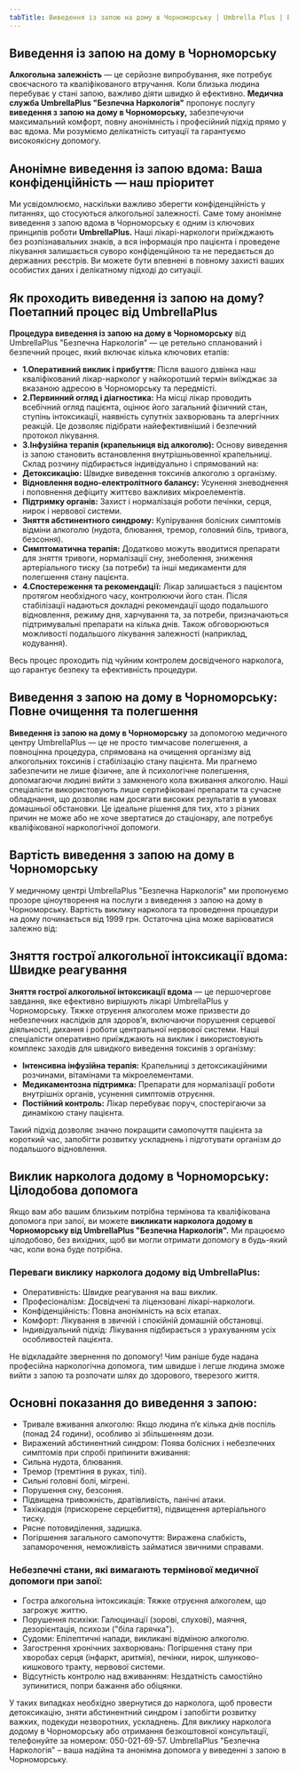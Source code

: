 ```yaml
---
tabTitle: Виведення із запою на дому в Чорноморську | Umbrella Plus | Від 1999 грн
---
```


## Виведення із запою на дому в Чорноморську

**Алкогольна залежність** — це серйозне випробування, яке потребує своєчасного та кваліфікованого втручання. Коли близька людина перебуває у стані запою, важливо діяти швидко й ефективно. **Медична служба UmbrellaPlus "Безпечна Наркологія"** пропонує послугу **виведення з запою на дому в Чорноморську,** забезпечуючи максимальний комфорт, повну анонімність і професійний підхід прямо у вас вдома. Ми розуміємо делікатність ситуації та гарантуємо високоякісну допомогу.

## Анонімне виведення із запою вдома: Ваша конфіденційність — наш пріоритет

Ми усвідомлюємо, наскільки важливо зберегти конфіденційність у питаннях, що стосуються алкогольної залежності. Саме тому анонімне виведення з запою вдома в Чорноморську є одним із ключових принципів роботи **UmbrellaPlus.** Наші лікарі-наркологи приїжджають без розпізнавальних знаків, а вся інформація про пацієнта і проведене лікування залишається суворо конфіденційною та не передається до державних реєстрів. Ви можете бути впевнені в повному захисті ваших особистих даних і делікатному підході до ситуації.

## Як проходить виведення із запою на дому? Поетапний процес від UmbrellaPlus

**Процедура виведення із запою на дому в Чорноморську** від UmbrellaPlus "Безпечна Наркологія" — це ретельно спланований і безпечний процес, який включає кілька ключових етапів:

* **1.Оперативний виклик і прибуття:** Після вашого дзвінка наш кваліфікований лікар-нарколог у найкоротший термін виїжджає за вказаною адресою в Чорноморську та передмісті.
* **2.Первинний огляд і діагностика:** На місці лікар проводить всебічний огляд пацієнта, оцінює його загальний фізичний стан, ступінь інтоксикації, наявність супутніх захворювань та алергічних реакцій. Це дозволяє підібрати найефективніший і безпечний протокол лікування.
* **3.Інфузійна терапія (крапельниця від алкоголю):** Основу виведення із запою становить встановлення внутрішньовенної крапельниці. Склад розчину підбирається індивідуально і спрямований на:
* **Детоксикацію:** Швидке виведення токсинів алкоголю з організму.
* **Відновлення водно-електролітного балансу:** Усунення зневоднення і поповнення дефіциту життєво важливих мікроелементів.
* **Підтримку органів:** Захист і нормалізація роботи печінки, серця, нирок і нервової системи.
* **Зняття абстинентного синдрому:** Купірування болісних симптомів відміни алкоголю (нудота, блювання, тремор, головний біль, тривога, безсоння).
* **Симптоматична терапія:** Додатково можуть вводитися препарати для зняття тривоги, нормалізації сну, знеболення, зниження артеріального тиску (за потреби) та інші медикаменти для полегшення стану пацієнта.
* **4.Спостереження та рекомендації:** Лікар залишається з пацієнтом протягом необхідного часу, контролюючи його стан. Після стабілізації надаються докладні рекомендації щодо подальшого відновлення, режиму дня, харчування та, за потреби, призначаються підтримувальні препарати на кілька днів. Також обговорюються можливості подальшого лікування залежності (наприклад, кодування).

Весь процес проходить під чуйним контролем досвідченого нарколога, що гарантує безпеку та ефективність процедури.

## Виведення з запою на дому в Чорноморську: Повне очищення та полегшення

**Виведення із запою на дому в Чорноморську** за допомогою медичного центру UmbrellaPlus — це не просто тимчасове полегшення, а повноцінна процедура, спрямована на очищення організму від алкогольних токсинів і стабілізацію стану пацієнта. Ми прагнемо забезпечити не лише фізичне, але й психологічне полегшення, допомагаючи людині вийти з замкненого кола вживання алкоголю.
Наші спеціалісти використовують лише сертифіковані препарати та сучасне обладнання, що дозволяє нам досягати високих результатів в умовах домашньої обстановки. Це ідеальне рішення для тих, хто з різних причин не може або не хоче звертатися до стаціонару, але потребує кваліфікованої наркологічної допомоги.

## Вартість виведення з запою на дому в Чорноморську

У медичному центрі UmbrellaPlus "Безпечна Наркологія" ми пропонуємо прозоре ціноутворення на послуги з виведення з запою на дому в Чорноморську. Вартість виклику нарколога та проведення процедури на дому починається від 1999 грн. Остаточна ціна може варіюватися залежно від:

## Зняття гострої алкогольної інтоксикації вдома: Швидке реагування

**Зняття гострої алкогольної інтоксикації вдома** — це першочергове завдання, яке ефективно вирішують лікарі UmbrellaPlus у Чорноморську. Тяжке отруєння алкоголем може призвести до небезпечних наслідків для здоров’я, включаючи порушення серцевої діяльності, дихання і роботи центральної нервової системи.
Наші спеціалісти оперативно приїжджають на виклик і використовують комплекс заходів для швидкого виведення токсинів з організму:

* **Інтенсивна інфузійна терапія:** Крапельниці з детоксикаційними розчинами, вітамінами та мікроелементами.
* **Медикаментозна підтримка:** Препарати для нормалізації роботи внутрішніх органів, усунення симптомів отруєння.
* **Постійний контроль:** Лікар перебуває поруч, спостерігаючи за динамікою стану пацієнта.

Такий підхід дозволяє значно покращити самопочуття пацієнта за короткий час, запобігти розвитку ускладнень і підготувати організм до подальшого відновлення.

## Виклик нарколога додому в Чорноморську: Цілодобова допомога

Якщо вам або вашим близьким потрібна термінова та кваліфікована допомога при запої, ви можете **викликати нарколога додому в Чорноморську від UmbrellaPlus "Безпечна Наркологія".** Ми працюємо цілодобово, без вихідних, щоб ви могли отримати допомогу в будь-який час, коли вона буде потрібна.

### Переваги виклику нарколога додому від UmbrellaPlus:

* Оперативність: Швидке реагування на ваш виклик.
* Професіоналізм: Досвідчені та ліцензовані лікарі-наркологи.
* Конфіденційність: Повна анонімність на всіх етапах.
* Комфорт: Лікування в звичній і спокійній домашній обстановці.
* Індивідуальний підхід: Лікування підбирається з урахуванням усіх особливостей пацієнта.

Не відкладайте звернення по допомогу! Чим раніше буде надана професійна наркологічна допомога, тим швидше і легше людина зможе вийти з запою та розпочати шлях до здорового, тверезого життя.

## Основні показання до виведення з запою:

* Тривале вживання алкоголю: Якщо людина п’є кілька днів поспіль (понад 24 години), особливо зі збільшенням дози.
* Виражений абстинентний синдром: Поява болісних і небезпечних симптомів при спробі припинити вживання:
* Сильна нудота, блювання.
* Тремор (тремтіння в руках, тілі).
* Сильні головні болі, мігрені.
* Порушення сну, безсоння.
* Підвищена тривожність, дратівливість, панічні атаки.
* Тахікардія (прискорене серцебиття), підвищення артеріального тиску.
* Рясне потовиділення, задишка.
* Погіршення загального самопочуття: Виражена слабкість, запаморочення, неможливість займатися звичними справами.

### Небезпечні стани, які вимагають термінової медичної допомоги при запої:

* Гостра алкогольна інтоксикація: Тяжке отруєння алкоголем, що загрожує життю.
* Порушення психіки: Галюцинації (зорові, слухові), маячня, дезорієнтація, психози ("біла гарячка").
* Судоми: Епілептичні напади, викликані відміною алкоголю.
* Загострення хронічних захворювань: Погіршення стану при хворобах серця (інфаркт, аритмія), печінки, нирок, шлунково-кишкового тракту, нервової системи.
* Відсутність контролю над вживанням: Нездатність самостійно зупинитися, попри бажання або обіцянки.

У таких випадках необхідно звернутися до нарколога, щоб провести детоксикацію, зняти абстинентний синдром і запобігти розвитку важких, подекуди незворотних, ускладнень.
Для виклику нарколога додому в Чорноморську або отримання безкоштовної консультації, телефонуйте за номером: 050-021-69-57.
UmbrellaPlus "Безпечна Наркологія" – ваша надійна та анонімна допомога у виведенні з запою в Чорноморську.
